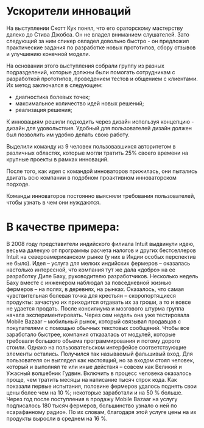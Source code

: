 # Ускорители инноваций
На выступлении Скотт Кук понял, что его ораторскому мастерству далеко до Стива Джобса. Он не владел вниманием слушателей.
Зато следующий за ним спикер овладел довольно быстро - он предложил практические задания по разработке новых прототипов, сбору отзывов и улучшению конечной модели.

На основании этого выступления собрали группу из разных подразделений, которые должны были помогать сотрудникам с разработкой прототипов, проведением тестов и общением с клиентами. Их метод заключался в следующем:
- диагностика болевых точек;
- максимальное количество идей новых решений;
- реализация решения;

К инновациям решили подходить через дизайн используя концепцию - дизайн для удовольствия. Удобный для пользователей дизайн должен был позволить им удобно делать свою работу.

Выделили команду из 9 человек пользовавшихся авторитетом в различных областях, которые могли тратить 25% своего времени на крупные проекты в рамках инноваций.

После того, как идея с командой инноваторов прижилась, они пытались двигать всю компании в подобном проактивном инноваторском подходе.

Команды инноваторов постоянно выясняли требования пользователей, чтобы узнать в чем они нуждаются.

# В качестве примера:
В 2008 году представители индийского филиала Intuit выдвинули идею, весьма далекую от программы расчета налогов и других бестселлеров Intuit на североамериканском рынке (у них в Индии особых перспектив не было). Идея – услуга для мелких индийских фермеров – оказалась настолько интересной, что компания тут же дала «добро» на ее разработку Дипе Баху, руководителю разработчиков. Несколько недель Баху вместе с инженером наблюдал за повседневной жизнью фермеров – на полях, в деревнях, на рынках. Оказалось, что самая чувствительная болевая точка для крестьян – скоропортящиеся продукты: зачастую их приходится отдавать их за гроши, а то и вовсе не удается продать.
После консилиума и мозгового штурма группа начала экспериментировать. Через сем недель она уже тестировала Mobile Bazaar – мобильный рынок, который связывал продавцов с покупателями с помощью обычных текстовых сообщений.
Чтобы все заработало быстрее, компания отказалась от модулей, которые требовали большого объема программирования и потому дорого стоили. Однако на пользовательском интерфейсе соответствующие элементы остались. Получился так называемый фальшивый вход. Для пользователя он выглядел как настоящий, но за входом стоял человек, который и выполнял те или иные действия – совсем как Великий и Ужасный волшебник Гудвин. Включить в процесс человека оказалось проще, чем тратить месяцы на написание тысяч строк кода.
Как показали первые испытания, половине фермеров удалось поднять свои цены более чем на 10 %; некоторые заработали и на 50 % больше. Через год после поступления в продажу Mobile Bazaar на услугу подписалось 180 тысяч фермеров, большинство узнало о ней по «сарафанному радио». По их словам, благодаря этой услуге цены на их продукты выросли в среднем на 16 %.